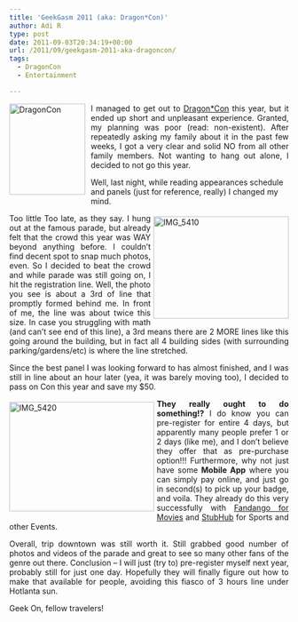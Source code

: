 ```yaml
---
title: 'GeekGasm 2011 (aka: Dragon*Con)'
author: Adi R
type: post
date: 2011-09-03T20:34:19+00:00
url: /2011/09/geekgasm-2011-aka-dragoncon/
tags:
  - DragonCon
  - Entertainment

---
```

<p align="justify">
  <a title="Dragon-Con Atlanta" href="http://dragoncon.org" target="_blank"><img style="background-image: none; border-bottom: 0px; border-left: 0px; margin: 0px 10px 5px 0px; padding-left: 0px; padding-right: 0px; display: inline; float: left; border-top: 0px; border-right: 0px; padding-top: 0px" title="DragonCon" border="0" alt="DragonCon" align="left" src="/uploads/2011/09/DragonCon1.jpg?resize=137%2C164" width="137" height="164" data-recalc-dims="1" /></a>I managed to get out to <a href="http://dragoncon.org" target="_blank">Dragon*Con</a> this year, but it ended up short and unpleasant experience. Granted, my planning was poor (read: non-existent). After repeatedly asking my family about it in the past few weeks, I got a very clear and solid NO from all other family members. Not wanting to hang out alone, I decided to not go this year.
</p>

Well, last night, while reading appearances schedule and panels (just for reference, really) I changed my mind. 

<p align="justify">
  <a href="/uploads/2011/09/IMG_5410.jpg" target="_blank"><img style="background-image: none; border-right-width: 0px; margin: 5px 0px 5px 5px; padding-left: 0px; padding-right: 0px; display: inline; float: right; border-top-width: 0px; border-bottom-width: 0px; border-left-width: 0px; padding-top: 0px" title="IMG_5410" border="0" alt="IMG_5410" align="right" src="/uploads/2011/09/IMG_5410.jpg?resize=244%2C184" width="244" height="184" data-recalc-dims="1" /></a>Too little Too late, as they say. I hung out at the famous parade, but already felt that the crowd this year was WAY beyond anything before. I couldn’t find decent spot to snap much photos, even. So I decided to beat the crowd and while parade was still going on, I hit the registration line. Well, the photo you see is about a 3rd of line that promptly formed behind me. In front of me, the line was about twice this size. In case you struggling with math (and can’t see end of this line), a 3rd means there are 2 MORE lines like this going around the building, but in fact all 4 building sides (with surrounding parking/gardens/etc) is where the line stretched.
</p>

<p align="justify">
  Since the best panel I was looking forward to has almost finished, and I was still in line about an hour later (yea, it was barely moving too), I decided to pass on Con this year and save my $50.
</p>

<p align="justify">
  <a href="/uploads/2011/09/IMG_5420.jpg" target="_blank"><img style="background-image: none; border-bottom: 0px; border-left: 0px; margin: 5px 5px 5px 0px; padding-left: 0px; padding-right: 0px; display: inline; float: left; border-top: 0px; border-right: 0px; padding-top: 0px" title="IMG_5420" border="0" alt="IMG_5420" align="left" src="/uploads/2011/09/IMG_5420.jpg?resize=261%2C197" width="261" height="197" data-recalc-dims="1" /></a><strong>They really ought to do something!?</strong> I do know you can pre-register for entire 4 days, but apparently many people prefer 1 or 2 days (like me), and I don’t believe they offer that as pre-purchase option!!! Furthermore, why not just have some <strong>Mobile App</strong> where you can simply pay online, and just go in second(s) to pick up your badge, and voila. They already do this very successfully with <a href="http://www.fandango.com/iphoneapp" target="_blank">Fandango for Movies</a> and <a href="http://www.stubhub.com/mobile-apps/" target="_blank">StubHub</a> for Sports and other Events.
</p>

<p align="justify">
  Overall, trip downtown was still worth it. Still grabbed good number of photos and videos of the parade and great to see so many other fans of the genre out there. Conclusion – I will just (try to) pre-register myself next year, probably still for just one day. Hopefully they will finally figure out how to make that available for people, avoiding this fiasco of 3 hours line under Hotlanta sun.
</p>

Geek On, fellow travelers!